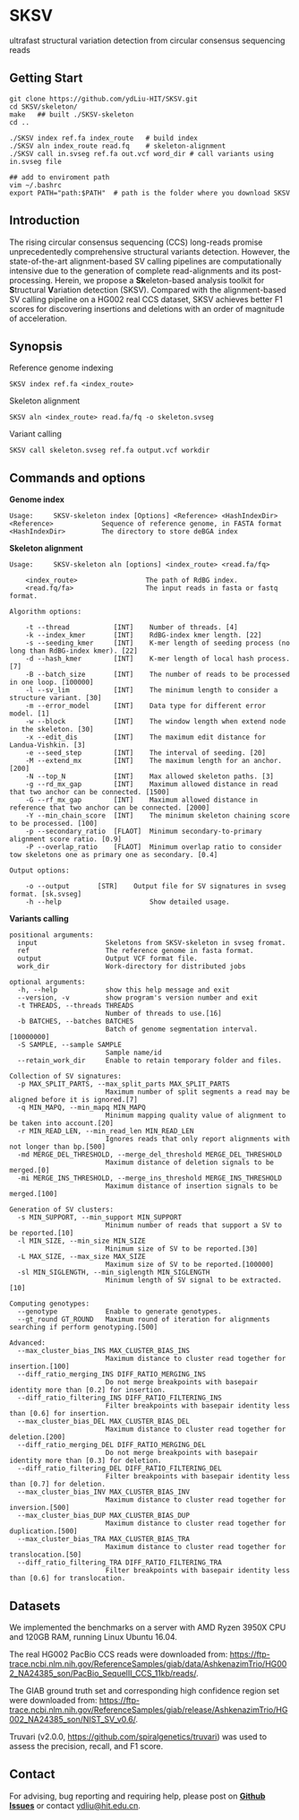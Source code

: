 # SKSV
ultrafast structural variation detection from circular consensus sequencing reads

## Getting Start
    git clone https://github.com/ydLiu-HIT/SKSV.git
    cd SKSV/skeleton/
    make   ## built ./SKSV-skeleton
    cd ..
    
    ./SKSV index ref.fa index_route   # build index 
    ./SKSV aln index_route read.fq    # skeleton-alignment
    ./SKSV call in.svseg ref.fa out.vcf word_dir # call variants using in.svseg file
        
    ## add to enviroment path
    vim ~/.bashrc
    export PATH="path:$PATH"  # path is the folder where you download SKSV
    
       
## Introduction
The rising circular consensus sequencing (CCS) long-reads promise unprecedentedly comprehensive structural variants detection. However, the state-of-the-art alignment-based SV calling pipelines are computationally intensive due to the generation of complete read-alignments and its post-processing. Herein, we propose a **Sk**eleton-based analysis toolkit for **S**tructural **V**ariation detection (SKSV). Compared with the alignment-based SV calling pipeline on a HG002 real CCS dataset, SKSV achieves better F1 scores for discovering insertions and deletions with an order of magnitude of acceleration.



## Synopsis
Reference genome indexing
```
SKSV index ref.fa <index_route>
```
	
Skeleton alignment
```
SKSV aln <index_route> read.fa/fq -o skeleton.svseg
```

Variant calling
```
SKSV call skeleton.svseg ref.fa output.vcf workdir
```

## Commands and options
**Genome index**
```
Usage:     SKSV-skeleton index [Options] <Reference> <HashIndexDir>
<Reference>            Sequence of reference genome, in FASTA format
<HashIndexDir>         The directory to store deBGA index
``` 

**Skeleton alignment**
```
Usage:     SKSV-skeleton aln [options] <index_route> <read.fa/fq>

    <index_route>                 The path of RdBG index.
    <read.fq/fa>                  The input reads in fasta or fastq format.

Algorithm options:

    -t --thread           [INT]    Number of threads. [4]
    -k --index_kmer       [INT]    RdBG-index kmer length. [22]
    -s --seeding_kmer     [INT]    K-mer length of seeding process (no long than RdBG-index kmer). [22]
    -d --hash_kmer        [INT]    K-mer length of local hash process. [7]
    -B --batch_size       [INT]    The number of reads to be processed in one loop. [100000]
    -l --sv_lim           [INT]    The minimum length to consider a structure variant. [30]
    -m --error_model      [INT]    Data type for different error model. [1]
    -w --block            [INT]    The window length when extend node in the skeleton. [30]
    -x --edit_dis         [INT]    The maximum edit distance for Landua-Vishkin. [3]
    -e --seed_step        [INT]    The interval of seeding. [20]
    -M --extend_mx        [INT]    The maximum length for an anchor. [200]
    -N --top_N            [INT]    Max allowed skeleton paths. [3]
    -g --rd_mx_gap        [INT]    Maximum allowed distance in read that two anchor can be connected. [1500]
    -G --rf_mx_gap        [INT]    Maximum allowed distance in reference that two anchor can be connected. [2000]
    -Y --min_chain_score  [INT]    The minimum skeleton chaining score to be processed. [100]
    -p --secondary_ratio  [FLAOT]  Minimum secondary-to-primary alignment score ratio. [0.9]
    -P --overlap_ratio    [FLAOT]  Minimum overlap ratio to consider tow skeletons one as primary one as secondary. [0.4]

Output options:

    -o --output    	  [STR]    Output file for SV signatures in svseg format. [sk.svseg]
    -h --help                      Show detailed usage.
```

**Variants calling**
```
positional arguments:
  input                 Skeletons from SKSV-skeleton in svseg fromat.
  ref                   The reference genome in fasta format.
  output                Output VCF format file.
  work_dir              Work-directory for distributed jobs

optional arguments:
  -h, --help            show this help message and exit
  --version, -v         show program's version number and exit
  -t THREADS, --threads THREADS
                        Number of threads to use.[16]
  -b BATCHES, --batches BATCHES
                        Batch of genome segmentation interval.[10000000]
  -S SAMPLE, --sample SAMPLE
                        Sample name/id
  --retain_work_dir     Enable to retain temporary folder and files.

Collection of SV signatures:
  -p MAX_SPLIT_PARTS, --max_split_parts MAX_SPLIT_PARTS
                        Maximum number of split segments a read may be aligned before it is ignored.[7]
  -q MIN_MAPQ, --min_mapq MIN_MAPQ
                        Minimum mapping quality value of alignment to be taken into account.[20]
  -r MIN_READ_LEN, --min_read_len MIN_READ_LEN
                        Ignores reads that only report alignments with not longer than bp.[500]
  -md MERGE_DEL_THRESHOLD, --merge_del_threshold MERGE_DEL_THRESHOLD
                        Maximum distance of deletion signals to be merged.[0]
  -mi MERGE_INS_THRESHOLD, --merge_ins_threshold MERGE_INS_THRESHOLD
                        Maximum distance of insertion signals to be merged.[100]

Generation of SV clusters:
  -s MIN_SUPPORT, --min_support MIN_SUPPORT
                        Minimum number of reads that support a SV to be reported.[10]
  -l MIN_SIZE, --min_size MIN_SIZE
                        Minimum size of SV to be reported.[30]
  -L MAX_SIZE, --max_size MAX_SIZE
                        Maximum size of SV to be reported.[100000]
  -sl MIN_SIGLENGTH, --min_siglength MIN_SIGLENGTH
                        Minimum length of SV signal to be extracted.[10]

Computing genotypes:
  --genotype            Enable to generate genotypes.
  --gt_round GT_ROUND   Maximum round of iteration for alignments searching if perform genotyping.[500]

Advanced:
  --max_cluster_bias_INS MAX_CLUSTER_BIAS_INS
                        Maximum distance to cluster read together for insertion.[100]
  --diff_ratio_merging_INS DIFF_RATIO_MERGING_INS
                        Do not merge breakpoints with basepair identity more than [0.2] for insertion.
  --diff_ratio_filtering_INS DIFF_RATIO_FILTERING_INS
                        Filter breakpoints with basepair identity less than [0.6] for insertion.
  --max_cluster_bias_DEL MAX_CLUSTER_BIAS_DEL
                        Maximum distance to cluster read together for deletion.[200]
  --diff_ratio_merging_DEL DIFF_RATIO_MERGING_DEL
                        Do not merge breakpoints with basepair identity more than [0.3] for deletion.
  --diff_ratio_filtering_DEL DIFF_RATIO_FILTERING_DEL
                        Filter breakpoints with basepair identity less than [0.7] for deletion.
  --max_cluster_bias_INV MAX_CLUSTER_BIAS_INV
                        Maximum distance to cluster read together for inversion.[500]
  --max_cluster_bias_DUP MAX_CLUSTER_BIAS_DUP
                        Maximum distance to cluster read together for duplication.[500]
  --max_cluster_bias_TRA MAX_CLUSTER_BIAS_TRA
                        Maximum distance to cluster read together for translocation.[50]
  --diff_ratio_filtering_TRA DIFF_RATIO_FILTERING_TRA
                        Filter breakpoints with basepair identity less than [0.6] for translocation.
```

## Datasets 
We implemented the benchmarks on a server with AMD Ryzen 3950X CPU and 120GB RAM, running Linux Ubuntu 16.04.

The real HG002 PacBio CCS reads were downloaded from: https://ftp-trace.ncbi.nlm.nih.gov/ReferenceSamples/giab/data/AshkenazimTrio/HG002_NA24385_son/PacBio_SequelII_CCS_11kb/reads/. 

The GIAB ground truth set and corresponding high confidence region set were downloaded from: https://ftp-trace.ncbi.nlm.nih.gov/ReferenceSamples/giab/release/AshkenazimTrio/HG002_NA24385_son/NIST_SV_v0.6/.

Truvari (v2.0.0, https://github.com/spiralgenetics/truvari) was used to assess the precision, recall, and F1 score.

## Contact
For advising, bug reporting and requiring help, please post on **[Github Issues](https://github.com/ydLiu-HIT/SKSV/issues)** or contact ydliu@hit.edu.cn.

